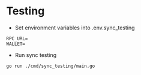# Testing

- Set environment variables into .env.sync_testing

```.env
RPC_URL=
WALLET=
```

- Run sync testing

```sh
go run ./cmd/sync_testing/main.go
```
